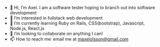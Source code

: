 - 👋 Hi, I’m Axel.  I am a software tester hoping to branch out into software development
- 👀 I’m interested in fullstack web development
- 🌱 I’m currently learning Ruby on Rails, CSS(bootstrap), Javascript, Node.js, React.js
- 💞️ I’m looking to collaborate on anything I can!
- 📫 How to reach me: email me at maxelolsson@gmail.com

<!---
trustpizza/trustpizza is a ✨ special ✨ repository because its `README.md` (this file) appears on your GitHub profile.
You can click the Preview link to take a look at your changes.
--->
